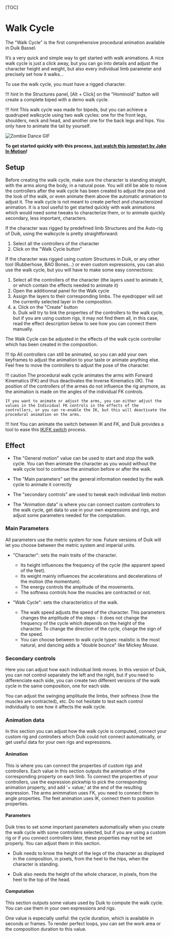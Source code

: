 [TOC]

# Walk Cycle

The "Walk Cycle" is the first comprehensive procedural animation available in Duik Bassel.

It’s a very quick and simple way to get started with walk animations. A nice walk cycle is just a click away, but you can go into details and adjust the character height and weight, but also every individual limb parameter and precisely set how it walks…

To use the walk cycle, you must have a rigged character.

!!! hint
    In the Structures panel, [Alt + Click] on the "Hominoid" button will create a complete biped with a demo walk cycle.

!!! hint
    This walk cycle was made for bipeds, but you can achieve a quadruped walkcycle using two walk cycles: one for the front legs, shoulders, neck and head, and another one for the back legs and hips. You only have to animate the tail by yourself.

![Zombie Dance GIF](https://rainboxprod.coop/rainbox/wp-content/uploads/zombiedancerig.gif)

**To get started quickly with this process, [just watch this jumpstart by Jake In Motion](https://www.youtube.com/watch?v=i63vPXJ00r0)!**

## Setup

Before creating the walk cycle, make sure the character is standing straight, with the arms along the body, in a natural pose.
You will still be able to move the controllers after the walk cycle has been created to adjust the pose and the look of the walk, or even animate them above the automatic animation to adjust it.
The walk cycle is not meant to create perfect and characteroized animation. It is a tool useful to get started quickly with walk animations which would need some tweaks to characterize them, or to animate quickly secondary, less important, characters.

If the character was rigged by predefined limb Structures and the Auto-rig of Duik, using the walkcycle is pretty straightforward:

1. Select all the controllers of the character
2. Click on the "Walk Cycle button"

If the character was rigged using custom Structures in Duik, or any other tool (Rubberhose, BAO Bones...) or even custom expressions, you can also use the walk cycle, but you will have to make some easy connections:

1. Select all the controllers of the character (the layers used to animate it, or which contain the effects needed to animate it)
2. Open the additionnal panel for the Walk cycle
3. Assign the layers to their corresponding limbs. The eyedropper will set the currently selected layer in the composition.
4. a. Click on the "Create" button  
    b. Duik will try to link the properties of the controllers to the walk cycle, but if you are using custom rigs, it may not find them all, in this case, read the effect description below to see how you can connect them manually.

The Walk Cycle can be adjusted in the effects of the walk cycle controller which has been created in the composition.

!!! tip
    All controllers can still be animated, so you can add your own keyframes to adjust the animation to your taste or animate anything else. Feel free to move the controllers to adjust the pose of the character.

!!! caution
    The procedural walk cycle animates the arms with Forward Kinematics (FK) and thus deactivates the Inverse Kinematics (IK). The position of the controllers of the armes do not influence the rig anymore, as the animation is made on the angles of the individual FK controls.

    If you want to animate or adjust the arms, you can either adjust the values in the Individual FK controls in the effects of the controllers, or you can re-enable the IK, but this will deactivate the procedural animation on the arms.

!!! hint
    You can animate the switch between IK and FK, and Duik provides a tool to ease this [IK/FK switch](../IK-FK-Switch) process.


## Effect

- The "General motion" value can be used to start and stop the walk cycle. You can then animate the character as you would without the walk cycle tool to continue the animation before or after the walk.

- The "Main parameters" set the general information needed by the walk cycle to animate it correctly

- The "secondary controls" are used to tweak each individual limb motion

- The "Animation data" is where you can connect custom controllers to the walk cycle, get data to use in your own expressions and rigs, and adjust some parameters needed for the computation.

### Main Parameters

All parameters use the metric system for now. Future versions of Duik will let you choose between the metric system and imperial units.

- "Character": sets the main traits of the character.

    - Its height influences the frequency of the cycle (the apparent speed of the feet).
    - Its weight mainly influences the accelerations and decelerations of the motion (the momentum).
    - The energy controls the amplitude of the movements.
    - The softness controls how the muscles are contracted or not.

- "Walk Cycle": sets the characteristics of the walk.

    - The walk speed adjusts the speed of the character. This parameters changes the amplitude of the steps - it does not change the frequency of the cycle which depends on the height of the character. To change the direction of the cycle, change the sign of the speed.
    - You can choose between to walk cycle types: realistic is the most natural, and dancing adds a "double bounce" like Mickey Mouse.

### Secondary controls

Here you can adjust how each individual limb moves. In this version of Duik, you can not control separately the left and the right, but if you need to differenciate each side, you can create two different versions of the walk cycle in the same composition, one for each side.

You can adjust the swinging amplitude the limbs, their softness (how the muscles are contracted), etc. Do not hesitate to test each control individually to see how it affects the walk cycle.

### Animation data

In this section you can adjust how the walk cycle is computed, connect your custom rig and controllers which Duik could not connect automatically, or get useful data for your own rigs and expressions.

#### Animation

This is where you can connect the properties of custom rigs and controllers.
Each value in this section outputs the animation of the corresponding property on each limb.
To connect the properties of your controllers, use the expression pickwhip to pick the corresponding animation property, and add '+ value;' at the end of the resulting expression.
The arms animmation uses FK, you need to connect them to angle properties.
The feet animation uses IK, connect them to position properties.

#### Parameters

Duik tries to set some important parameters automatically when you create the walk cycle with some controllers selected, but if you are using a custom rig or if you connect controllers later, these properties may not be set properly. You can adjust them in this section.

- Duik needs to know the height of the legs of the character as displayed in the composition, in pixels, from the heel to the hips, when the character is standing.

- Duik also needs the height of the whole characer, in pixels, from the heel to the top of the head.

#### Computation

This section outputs some values used by Duik to compute the walk cycle. You can use them in your own expressions and rigs.

One value is especially useful: the cycle duration, which is available in seconds or frames. To render perfect loops, you can set the work area or the composition duration to this value.
